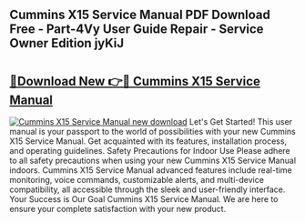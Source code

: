 ## Cummins X15 Service Manual PDF Download Free - Part-4Vy User Guide Repair - Service Owner Edition jyKiJ

# <h2><a href="http://bc41012.oget.top/?id=Cummins+X15+Service+Manual">🔗Download New 👉🔴 Cummins X15 Service Manual</a></h2>

[![Cummins X15 Service Manual new download](https://i.imgur.com/5g1atiW.png)](http://bc41012.oget.top/?id=Cummins+X15+Service+Manual)
Let's Get Started! This user manual is your passport to the world of possibilities with your new Cummins X15 Service Manual. Get acquainted with its features, installation process, and operating guidelines. Safety Precautions for Indoor Use Please adhere to all safety precautions when using your new Cummins X15 Service Manual indoors. Cummins X15 Service Manual advanced features include real-time monitoring, voice commands, customizable alerts, and multi-device compatibility, all accessible through the sleek and user-friendly interface. Your Success is Our Goal Cummins X15 Service Manual. We are here to ensure your complete satisfaction with your new product.
